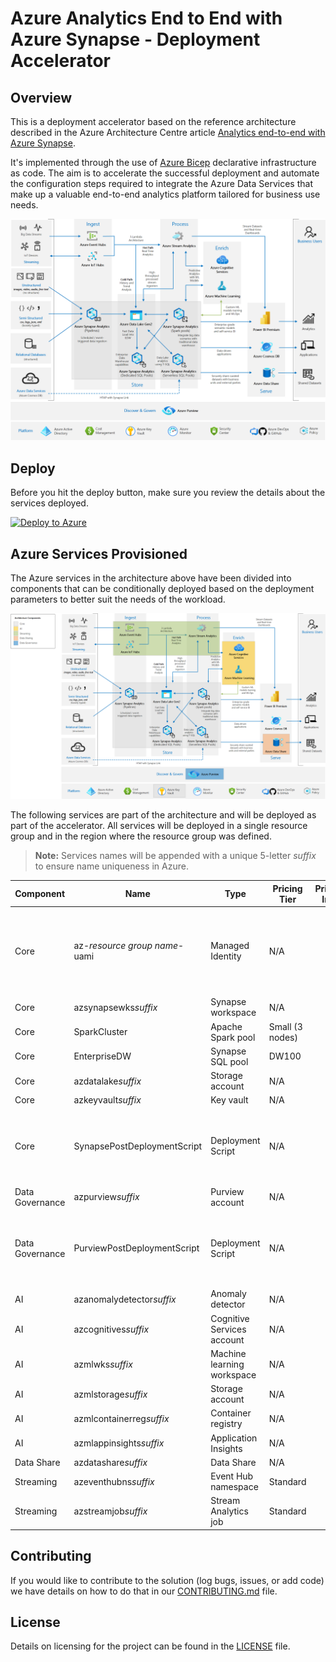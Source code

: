 # Azure Analytics End to End with Azure Synapse - Deployment Accelerator

## Overview

This is a deployment accelerator based on the reference architecture described in the Azure Architecture Centre article [Analytics end-to-end with Azure Synapse](https://docs.microsoft.com/en-us/azure/architecture/example-scenario/dataplate2e/data-platform-end-to-end). 

It's implemented through the use of [Azure Bicep](https://github.com/Azure/bicep) declarative infrastructure as code. The aim is to accelerate the successful deployment and automate the configuration steps required to integrate the Azure Data Services that make up a valuable end-to-end analytics platform tailored for business use needs.

![Reference Architecture](./Diagrams/AzureAnalyticsEndToEnd.png)

## Deploy

Before you hit the deploy button, make sure you review the details about the services deployed.

[![Deploy to Azure](https://aka.ms/deploytoazurebutton)](https://portal.azure.com/#blade/Microsoft_Azure_CreateUIDef/CustomDeploymentBlade/uri/https%3A%2F%2Fraw.githubusercontent.com%2FfabragaMS%2FAzureAnalyticsE2E%2Fmaster%2FDeploy%2FAzureAnalyticsE2E.json/uiFormDefinitionUri/https%3A%2F%2Fraw.githubusercontent.com%2FfabragaMS%2FAzureAnalyticsE2E%2Fmaster%2FDeploy%2FcreateUiDefinition.json)

## Azure Services Provisioned

The Azure services in the architecture above have been divided into components that can be conditionally deployed based on the deployment parameters to better suit the needs of the workload.

![Achitecture Components](./Diagrams/ArchitectureComponents.png)

The following services are part of the architecture and will be deployed as part of the accelerator. All services will be deployed in a single resource group and in the region where the resource group was defined.

> **Note:** Services names will be appended with a unique 5-letter *suffix* to ensure name uniqueness in Azure.

Component        |Name                           | Type                      | Pricing Tier             |Pricing Info   | Conditional  |Notes
-----------------|-------------------------------|---------------------------|--------------------------|---------------|--------------|------------
Core             |az-*resource group name*-uami  |Managed Identity           | N/A                      |               |              | Required to run post-deployment scripts. Should be deleted once deployment is complete.
Core             |azsynapsewks*suffix*           |Synapse workspace          | N/A                      |               | No           |
Core             |SparkCluster                   |Apache Spark pool          | Small (3 nodes)          |               | No           |
Core             |EnterpriseDW                   |Synapse SQL pool           | DW100                    |               | Yes          |
Core             |azdatalake*suffix*             |Storage account            | N/A                      |               | No           |
Core             |azkeyvault*suffix*             |Key vault                  | N/A                      |               | No           |
Core             |SynapsePostDeploymentScript    |Deployment Script          | N/A                      |               | No           |Deployment script resources will be automatically deleted after 24hs.
Data Governance  |azpurview*suffix*              |Purview account            | N/A                      |               | Yes          |
Data Governance  |PurviewPostDeploymentScript    |Deployment Script          | N/A                      |               | Yes          | Deployment script resources will be automatically deleted after 24hs.
AI               |azanomalydetector*suffix*      |Anomaly detector           | N/A                      |               | Yes          |
AI               |azcognitives*suffix*           |Cognitive Services account | N/A                      |               | Yes          |
AI               |azmlwks*suffix*                |Machine learning workspace | N/A                      |               | Yes          |
AI               |azmlstorage*suffix*            |Storage account            | N/A                      |               | Yes          |
AI               |azmlcontainerreg*suffix*       |Container registry         | N/A                      |               | Yes          |
AI               |azmlappinsights*suffix*        |Application Insights       | N/A                      |               | Yes          |
Data Share       |azdatashare*suffix*            |Data Share                 | N/A                      |               | Yes          |
Streaming        |azeventhubns*suffix*           |Event Hub namespace        | Standard                 |               | Yes          |
Streaming        |azstreamjob*suffix*            |Stream Analytics job       | Standard                 |               | Yes          |



## Contributing
If you would like to contribute to the solution (log bugs, issues, or add code) we have details on how to do that in our [CONTRIBUTING.md](https://github.com/fabragaMS/AzureAnalyticsE2E/blob/master/README.md) file.


## License
Details on licensing for the project can be found in the [LICENSE](https://github.com/fabragaMS/AzureAnalyticsE2E/blob/master/LICENSE) file.